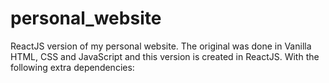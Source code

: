 # personal_website
ReactJS version of my personal website. The original was done in Vanilla HTML, CSS and JavaScript and this version is created in ReactJS. With the following extra dependencies:
